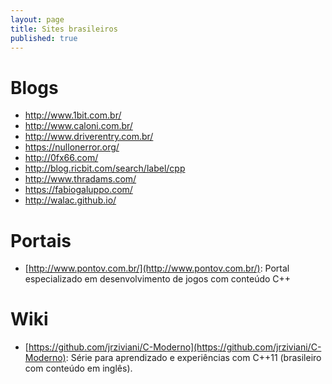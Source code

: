```yaml
---
layout: page
title: Sites brasileiros
published: true
---
```



# Blogs

- http://www.1bit.com.br/
- http://www.caloni.com.br/
- http://www.driverentry.com.br/
- https://nullonerror.org/
- http://0fx66.com/
- http://blog.ricbit.com/search/label/cpp
- http://www.thradams.com/
- https://fabiogaluppo.com/
- http://walac.github.io/

# Portais

- [http://www.pontov.com.br/](http://www.pontov.com.br/): Portal especializado em desenvolvimento de jogos com conteúdo C++

# Wiki

- [https://github.com/jrziviani/C-Moderno](https://github.com/jrziviani/C-Moderno): Série para aprendizado e experiências com C++11 (brasileiro com conteúdo em inglês).
